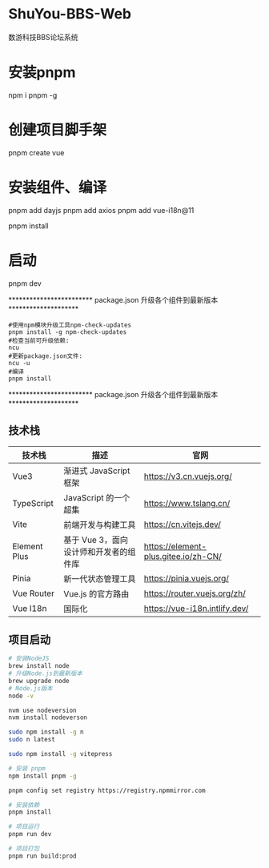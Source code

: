 # ShuYou-BBS-Web

数游科技BBS论坛系统

# 安装pnpm

npm i pnpm -g

# 创建项目脚手架

pnpm create vue

# 安装组件、编译

pnpm add dayjs
pnpm add axios
pnpm add vue-i18n@11


pnpm install


# 启动

pnpm dev

************************ package.json 升级各个组件到最新版本  ********************

```
#使用npm模块升级工具npm-check-updates
pnpm install -g npm-check-updates
#检查当前可升级依赖:
ncu
#更新package.json文件:
ncu -u
#编译
pnpm install
```

************************ package.json 升级各个组件到最新版本  ********************

## 技术栈

| 技术栈          | 描述                     | 官网                                   |
|--------------|------------------------|--------------------------------------|
| Vue3         | 渐进式 JavaScript 框架      | https://v3.cn.vuejs.org/             |
| TypeScript   | JavaScript 的一个超集       | https://www.tslang.cn/               |
| Vite         | 前端开发与构建工具              | https://cn.vitejs.dev/               |
| Element Plus | 基于 Vue 3，面向设计师和开发者的组件库 | https://element-plus.gitee.io/zh-CN/ |
| Pinia        | 新一代状态管理工具              | https://pinia.vuejs.org/             |
| Vue Router   | Vue.js 的官方路由           | https://router.vuejs.org/zh/         |
| Vue I18n     | 国际化                    | https://vue-i18n.intlify.dev/        |

## 项目启动

```bash
# 安装NodeJS
brew install node
# 升级Node.js到最新版本
brew upgrade node
# Node.js版本
node -v

nvm use nodeversion
nvm install nodeverson

sudo npm install -g n
sudo n latest

sudo npm install -g vitepress

# 安装 pnpm
npm install pnpm -g

pnpm config set registry https://registry.npmmirror.com

# 安装依赖
pnpm install

# 项目运行
pnpm run dev

# 项目打包
pnpm run build:prod

```

